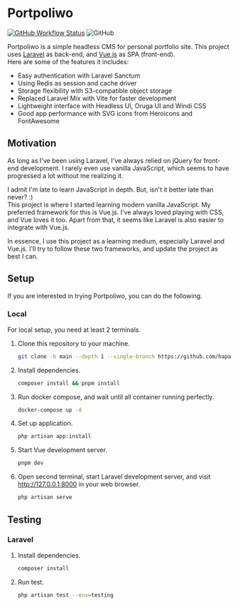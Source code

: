 # Portpoliwo

[![GitHub Workflow Status](https://img.shields.io/github/workflow/status/hapakaien/portpoliwo/CI?label=CI&style=flat-square)](https://github.com/hapakaien/portpoliwo/actions) ![GitHub](https://img.shields.io/github/license/hapakaien/portpoliwo?style=flat-square)

Portpoliwo is a simple headless CMS for personal portfolio site. This project
uses [Laravel](https://github.com/laravel/laravel "Laravel") as back-end, and
[Vue.js](https://github.com/vuejs/vue "Vue.js") as SPA (front-end).  
Here are some of the features it includes:

- Easy authentication with Laravel Sanctum
- Using Redis as session and cache driver
- Storage flexibility with S3-compatible object storage
- Replaced Laravel Mix with Vite for faster development
- Lightweight interface with Headless UI, Oruga UI and Windi CSS
- Good app performance with SVG icons from Heroicons and FontAwesome

## Motivation

As long as I've been using Laravel, I've always relied on jQuery for front-end
development. I rarely even use vanilla JavaScript, which seems to have
progressed a lot without me realizing it.

I admit I'm late to learn JavaScript in depth. But, isn't it better late than
never? :)  
This project is where I started learning modern vanilla JavaScript. My preferred
framework for this is Vue.js. I've always loved playing with CSS, and Vue loves
it too. Apart from that, it seems like Laravel is also easier to integrate with
Vue.js.

In essence, I use this project as a learning medium, especially Laravel and
Vue.js. I'll try to follow these two frameworks, and update the project as best
I can.

## Setup

If you are interested in trying Portpoliwo, you can do the following.

### Local

For local setup, you need at least 2 terminals.

1. Clone this repository to your machine.

   ```bash
   git clone -b main --depth 1 --single-branch https://github.com/hapakaien/portpoliwo.git && cd portpoliwo 
   ```

2. Install dependencies.

    ```bash
    composer install && pnpm install
    ```

3. Run docker compose, and wait until all container running perfectly.

   ```bash
   docker-compose up -d
   ```

4. Set up application.

   ```bash
   php artisan app:install
   ```

5. Start Vue development server.

   ```bash
   pnpm dev
   ```

6. Open second terminal, start Laravel development server, and visit <http://127.0.0.1:8000> in your web browser.

   ```bash
   php artisan serve
   ```

## Testing

### Laravel

1. Install dependencies.

   ```bash
   composer install
   ```

2. Run test.

   ```bash
   php artisan test --env=testing
   ```
